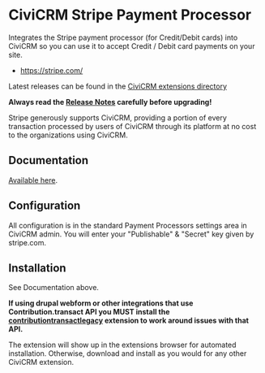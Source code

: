 # CiviCRM Stripe Payment Processor

Integrates the Stripe payment processor (for Credit/Debit cards) into CiviCRM so you can use it to accept Credit / Debit card payments on your site.

* https://stripe.com/

Latest releases can be found in the [CiviCRM extensions directory](https://civicrm.org/extensions/stripe-payment-processor)

**Always read the [Release Notes](https://docs.civicrm.org/stripe/en/latest/releasenotes/) carefully before upgrading!**

Stripe generously supports CiviCRM, providing a portion of every transaction processed by users of CiviCRM through its platform at no cost to the organizations using CiviCRM.

## Documentation

[Available here](https://docs.civicrm.org/stripe/en/latest).

## Configuration
All configuration is in the standard Payment Processors settings area in CiviCRM admin.
You will enter your "Publishable" & "Secret" key given by stripe.com.

## Installation
See Documentation above.

**If using drupal webform or other integrations that use Contribution.transact API you MUST install the [contributiontransactlegacy](https://github.com/mjwconsult/civicrm-contributiontransactlegacy) extension to work around issues with that API.**

The extension will show up in the extensions browser for automated installation.
Otherwise, download and install as you would for any other CiviCRM extension.
